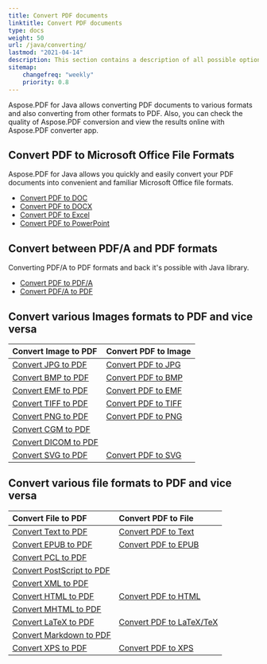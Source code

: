 ```yaml
---
title: Convert PDF documents
linktitle: Convert PDF documents
type: docs
weight: 50
url: /java/converting/
lastmod: "2021-04-14"
description: This section contains a description of all possible options for converting PDF documents on Java using Aspose.PDF library.
sitemap:
    changefreq: "weekly"
    priority: 0.8
---
```


Aspose.PDF for Java allows converting PDF documents to various formats and also converting from other formats to PDF. Also, you can check the quality of Aspose.PDF conversion and view the results online with Aspose.PDF converter app. 

## Convert PDF to Microsoft Office File Formats

Aspose.PDF for Java allows you quickly and easily convert your PDF documents into convenient and familiar Microsoft Office file formats.

- [Convert PDF to DOC](/pdf/java/convert-pdf-to-doc/)
- [Convert PDF to DOCX](/pdf/java/convert-pdf-to-docx/)
- [Convert PDF to Excel](/pdf/java/convert-pdf-to-excel/)
- [Convert PDF to PowerPoint](/pdf/java/convert-pdf-to-powerpoint/)

## Convert between PDF/A and PDF formats

Converting  PDF/A to PDF formats and back it's possible with Java library.

- [Convert PDF to PDF/A](/pdf/java/convert-pdf-file-to-pdfa/)
- [Convert PDF/A to PDF](/pdf/java/convert-pdfa-to-pdf/)

## Convert various Images formats to PDF and vice versa

| Convert Image to PDF | Convert PDF to Image |
| :---------------- | :------------------ |
| [Convert JPG to PDF](/pdf/java/convert-jpg-to-pdf/) | [Convert PDF to JPG](/pdf/java/convert-pdf-to-jpg/) |
| [Convert BMP to PDF](/pdf/java/convert-bmp-to-pdf/) | [Convert PDF to BMP](/pdf/java/convert-pdf-to-bmp/) |
| [Convert EMF to PDF](/pdf/java/convert-emf-to-pdf/) | [Convert PDF to EMF](/pdf/java/convert-pdf-to-emf/) |
| [Convert TIFF to PDF](/pdf/java/convert-tiff-to-pdf/) | [Convert PDF to TIFF](/pdf/java/convert-pdf-to-tiff/) |
| [Convert PNG to PDF](/pdf/java/convert-png-to-pdf/) | [Convert PDF to PNG](/pdf/java/convert-pdf-to-png/) |
| [Convert CGM to PDF](/pdf/java/convert-cgm-to-pdf/) | |
| [Convert DICOM to PDF](/pdf/java/convert-dicom-to-pdf/) | |
| [Convert SVG to PDF](/pdf/java/convert-svg-to-pdf/) | [Convert PDF to SVG](/pdf/java/convert-pdf-to-svg/) |

## Convert various file formats to PDF and vice versa

| Convert File to PDF | Convert PDF to File |
| :---------------- | :------------------ |
| [Convert Text to PDF](/pdf/java/convert-text-to-pdf/) | [Convert PDF to Text](/pdf/java/convert-pdf-to-txt/) |
| [Convert EPUB to PDF](/pdf/java/convert-epub-to-pdf/) | [Convert PDF to EPUB](/pdf/java/convert-pdf-to-epub/)
| [Convert PCL to PDF](/pdf/java/convert-pcl-to-pdf/) | |
| [Convert PostScript to PDF](/pdf/java/convert-postscript-to-pdf/)
| [Convert XML to PDF](/pdf/java/convert-xml-to-pdf/) | |
| [Convert HTML to PDF](/pdf/java/convert-html-to-pdf/) | [Convert PDF to HTML](/pdf/java/convert-pdf-to-html/) |
| [Convert MHTML to PDF](/pdf/java/convert-mhtml-to-pdf/)
| [Convert LaTeX to PDF](/pdf/java/convert-latex-tex-to-pdf/) | [Convert PDF to LaTeX/TeX](/pdf/java/convert-pdf-to-latex-tex/) |
| [Convert Markdown to PDF](/pdf/java/convert-markdown-to-pdf/) | |
| [Convert XPS to PDF](/pdf/java/convert-xps-to-pdf/) | [Convert PDF to XPS](/pdf/java/convert-pdf-to-xps/) |
